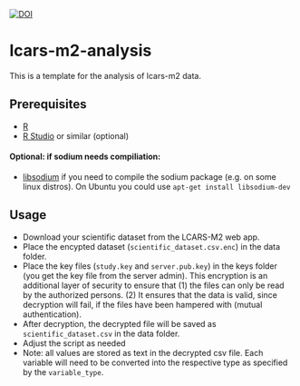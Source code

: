 [![DOI](https://zenodo.org/badge/715200094.svg)](https://zenodo.org/doi/10.5281/zenodo.13166980)
# lcars-m2-analysis
This is a template for the analysis of lcars-m2 data.

## Prerequisites
- [R](https://cran.r-project.org/)
- [R Studio](https://posit.co/download/rstudio-desktop/) or similar (optional)

#### Optional: if sodium needs compiliation:
- [libsodium](https://doc.libsodium.org/) if you need to compile the sodium package (e.g. on some linux distros). On Ubuntu you could use `apt-get install libsodium-dev`

## Usage
- Download your scientific dataset from the LCARS-M2 web app.
- Place the encypted dataset (`scientific_dataset.csv.enc`) in the data folder.
- Place the key files (`study.key` and `server.pub.key`) in the keys folder (you get the key file from the server admin). This encryption is an additional layer of security to ensure that (1) the files can only be read by the authorized persons. (2) It ensures that the data is valid, since decryption will fail, if the files have been hampered with (mutual authentication).
- After decryption, the decrypted file will be saved as `scientific_dataset.csv` in the data folder.
- Adjust the script as needed
- Note: all values are stored as text in the decrypted csv file. Each variable will need to be converted into the respective type as specified by the `variable_type`.
